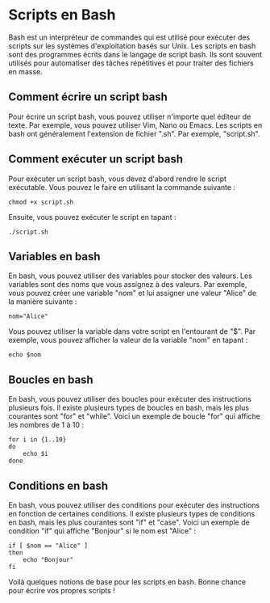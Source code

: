 # Scripts en Bash

Bash est un interpréteur de commandes qui est utilisé pour exécuter des scripts sur les systèmes d'exploitation basés
sur Unix. Les scripts en bash sont des programmes écrits dans le langage de script bash. Ils sont souvent utilisés pour
automatiser des tâches répétitives et pour traiter des fichiers en masse.

## Comment écrire un script bash

Pour écrire un script bash, vous pouvez utiliser n'importe quel éditeur de texte. Par exemple, vous pouvez utiliser Vim,
Nano ou Emacs. Les scripts en bash ont généralement l'extension de fichier ".sh". Par exemple, "script.sh".

## Comment exécuter un script bash

Pour exécuter un script bash, vous devez d'abord rendre le script exécutable. Vous pouvez le faire en utilisant la
commande suivante :

```
chmod +x script.sh
```

Ensuite, vous pouvez exécuter le script en tapant :

```
./script.sh
```

## Variables en bash

En bash, vous pouvez utiliser des variables pour stocker des valeurs. Les variables sont des noms que vous assignez à
des valeurs. Par exemple, vous pouvez créer une variable "nom" et lui assigner une valeur "Alice" de la manière
suivante :

```
nom="Alice"
```

Vous pouvez utiliser la variable dans votre script en l'entourant de "$". Par exemple, vous pouvez afficher la valeur de
la variable "nom" en tapant :

```
echo $nom
```

## Boucles en bash

En bash, vous pouvez utiliser des boucles pour exécuter des instructions plusieurs fois. Il existe plusieurs types de
boucles en bash, mais les plus courantes sont "for" et "while". Voici un exemple de boucle "for" qui affiche les nombres
de 1 à 10 :

```
for i in {1..10}
do
    echo $i
done
```

## Conditions en bash

En bash, vous pouvez utiliser des conditions pour exécuter des instructions en fonction de certaines conditions. Il
existe plusieurs types de conditions en bash, mais les plus courantes sont "if" et "case". Voici un exemple de
condition "if" qui affiche "Bonjour" si le nom est "Alice" :

```
if [ $nom == "Alice" ]
then
    echo "Bonjour"
fi
```

Voilà quelques notions de base pour les scripts en bash. Bonne chance pour écrire vos propres scripts !







